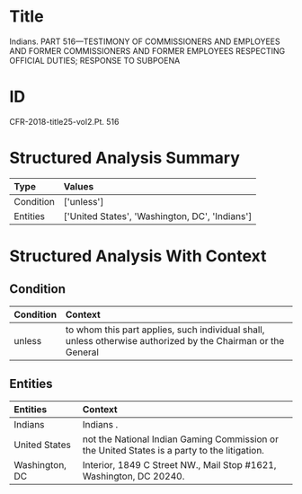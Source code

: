 # Title

 Indians. PART 516—TESTIMONY OF COMMISSIONERS AND EMPLOYEES AND FORMER COMMISSIONERS AND FORMER EMPLOYEES RESPECTING OFFICIAL DUTIES; RESPONSE TO SUBPOENA


# ID

 CFR-2018-title25-vol2.Pt. 516


# Structured Analysis Summary

| Type      | Values                                         |
|:----------|:-----------------------------------------------|
| Condition | ['unless']                                     |
| Entities  | ['United States', 'Washington, DC', 'Indians'] |


# Structured Analysis With Context

 


## Condition

| Condition   | Context                                                                                                      |
|:------------|:-------------------------------------------------------------------------------------------------------------|
| unless      | to whom this part applies, such individual shall, unless otherwise authorized by the Chairman or the General |


## Entities

| Entities       | Context                                                                                       |
|:---------------|:----------------------------------------------------------------------------------------------|
| Indians        | Indians .                                                                                     |
| United States  | not the National Indian Gaming Commission or the United States  is a party to the litigation. |
| Washington, DC | Interior, 1849 C Street NW., Mail Stop #1621, Washington, DC  20240.                          |


